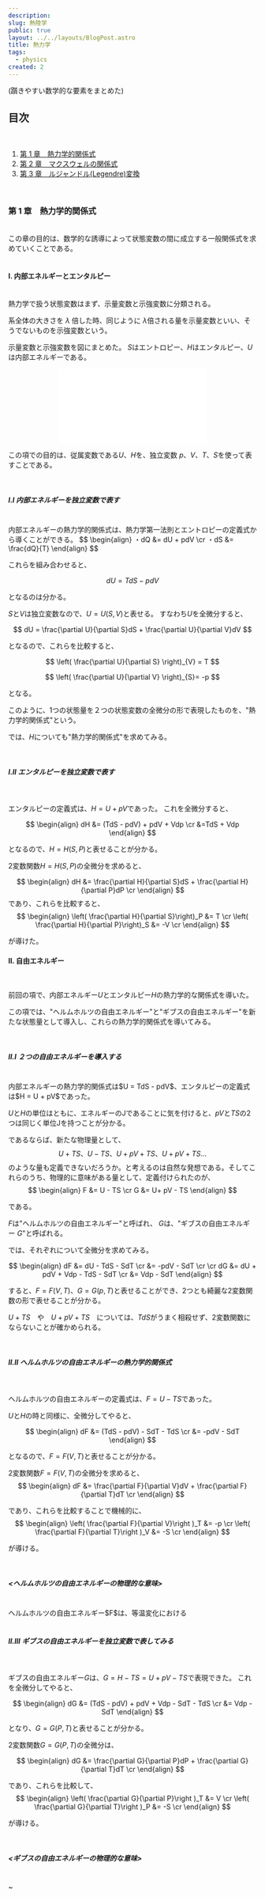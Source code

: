 ```yaml
---
description:
slug: 熱陸学
public: true
layout: ../../layouts/BlogPost.astro
title: 熱力学 
tags:
  - physics
created: 2
---
```


</script>
<script type="text/javascript"
  src="http://cdn.mathjax.org/mathjax/latest/MathJax.js?config=TeX-AMS-MML_HTMLorMML">
</script>
<script type="text/x-mathjax-config">
MathJax.Hub.Config({
  tex2jax: {inlineMath: [['$','$'], ['\\(','\\)']]}
});
</script>
<script type="text/javascript"
  src="https://cdnjs.cloudflare.com/ajax/libs/mathjax/2.7.7/MathJax.js?config=TeX-AMS-MML_HTMLorMML">
</script>

(躓きやすい数学的な要素をまとめた)

## 目次 

<br>

1. [第 1 章　熱力学的関係式](#chapter1)
1. [第 2 章　マクスウェルの関係式](#chapter2)
1. [第 3 章　ルジャンドル(Legendre)変換](#chapter3)



<br>

### 第 1 章　熱力学的関係式 <a name="chapter1"></a>

<br>
この章の目的は、数学的な誘導によって状態変数の間に成立する一般関係式を求めていくことである。
<br>
<br>

#### Ⅰ. 内部エネルギーとエンタルピー
<br>
熱力学で扱う状態変数はまず、示量変数と示強変数に分類される。

系全体の大きさを $\lambda$ 倍した時、同じように $\lambda$倍される量を示量変数といい、そうでないものを示強変数という。

示量変数と示強変数を図にまとめた。
$S$はエントロピー、$H$はエンタルピー、$U$は内部エネルギーである。

<div align="center">

![sanwa-supply-cb-cterd5_3.jpeg](/posts/熱力学/sikilyousirilyou.pdf)
</div>

この項での目的は、従属変数である$U$、$H$を、独立変数 $p$、$V$、$T$、$S$を使って表すことである。

<br>

##### Ⅰ.Ⅰ 内部エネルギーを独立変数で表す
<br>
内部エネルギーの熱力学的関係式は、熱力学第一法則とエントロピーの定義式から導くことができる。
$$
\begin{align}
・dQ &= dU + pdV \cr
・dS &= \frac{dQ}{T} 
\end{align}
$$

これらを組み合わせると、

$$
dU = TdS - pdV
$$

となるのは分かる。

$S$と$V$は独立変数なので、$U = U(S, V)$と表せる。
すなわち$U$を全微分すると、

$$
dU = \frac{\partial U}{\partial S}dS + \frac{\partial U}{\partial V}dV
$$

となるので、これらを比較すると、

$$
\left( \frac{\partial U}{\partial S} \right)_{V} = T
$$

$$
\left( \frac{\partial U}{\partial V} \right)_{S}= -p
$$

となる。

このように、1つの状態量を２つの状態変数の全微分の形で表現したものを、"熱力学的関係式"という。

では、$H$についても"熱力学的関係式"を求めてみる。

<br>

##### Ⅰ.Ⅱ エンタルピーを独立変数で表す
<br>

エンタルピーの定義式は、$H = U +pV$であった。
これを全微分すると、

$$
\begin{align}
dH &= (TdS - pdV) + pdV + Vdp \cr
&=TdS + Vdp
\end{align}
$$

となるので、$H = H(S, P)$と表せることが分かる。

2変数関数$H = H(S, P)$の全微分を求めると、

$$
\begin{align}
dH &= \frac{\partial H}{\partial S}dS + \frac{\partial H}{\partial P}dP \cr
\end{align}
$$
であり、これらを比較すると、
$$
\begin{align}
\left( \frac{\partial H}{\partial S}\right)_P &= T \cr
\left( \frac{\partial H}{\partial P}\right)_S &= -V \cr
\end{align}
$$

が導けた。

#### Ⅱ. 自由エネルギー
<br>

前回の項で、内部エネルギー$U$とエンタルピー$H$の熱力学的な関係式を導いた。

この項では、"ヘルムホルツの自由エネルギー"と"ギブスの自由エネルギー"を新たな状態量として導入し、これらの熱力学的関係式を導いてみる。

<br>

##### Ⅱ.Ⅰ ２つの自由エネルギーを導入する
<br>
内部エネルギーの熱力学的関係式は$U = TdS - pdV$、エンタルピーの定義式は$H = U + pV$であった。

$U$と$H$の単位はともに、エネルギーのJであることに気を付けると、$pV$と$TS$の2つは同じく単位Jを持つことが分かる。

であるならば、新たな物理量として、$$U + TS、 U - TS、 U + pV + TS、 U + pV + TS...$$
のような量も定義できないだろうか。と考えるのは自然な発想である。そしてこれらのうち、物理的に意味がある量として、定義付けられたのが、
$$
\begin{align}
F &= U - TS \cr
G &= U+ pV - TS
\end{align}
$$

である。

$F$は"ヘルムホルツの自由エネルギー"と呼ばれ、 $G$は、"ギブスの自由エネルギー $G$"と呼ばれる。

では、それぞれについて全微分を求めてみる。

$$
\begin{align}
dF &= dU - TdS - SdT \cr
&= -pdV - SdT \cr
\cr
dG &= dU + pdV + Vdp - TdS - SdT \cr
&= Vdp - SdT
\end{align}
$$

すると、$F = F(V, T)$、$G = G(p, T)$と表せることができ、2つとも綺麗な2変数関数の形で表せることが分かる。

$U + TS$　や　$U + pV + TS$　については、$TdS$がうまく相殺せず、2変数関数にならないことが確かめられる。

<br>

##### Ⅱ.Ⅱ ヘルムホルツの自由エネルギーの熱力学的関係式
<br>

ヘルムホルツの自由エネルギーの定義式は、$F = U - TS$であった。

$U$と$H$の時と同様に、全微分してやると、

$$
\begin{align}
dF &= (TdS - pdV) - SdT - TdS \cr
&= -pdV - SdT
\end{align}
$$

となるので、$F = F(V, T)$と表せることが分かる。


2変数関数$F = F(V, T)$の全微分を求めると、
$$
\begin{align}
dF &= \frac{\partial F}{\partial V}dV + \frac{\partial F}{\partial T}dT \cr
\end{align}
$$

であり、これらを比較することで機械的に、
$$
\begin{align}
\left( \frac{\partial F}{\partial V}\right )_T &= -p \cr
\left( \frac{\partial F}{\partial T}\right )_V &= -S \cr
\end{align}
$$

が導ける。

<br>

##### <ヘルムホルツの自由エネルギーの物理的な意味>
<br>
ヘルムホルツの自由エネルギー$F$は、等温変化における
<br>
<br>

##### Ⅱ.Ⅲ ギブスの自由エネルギーを独立変数で表してみる
<br>

ギブスの自由エネルギー$G$は、$G = H - TS = U + pV - TS$で表現できた。
これを全微分してやると、

$$
\begin{align}
dG &= (TdS - pdV) + pdV + Vdp - SdT - TdS \cr
&= Vdp - SdT
\end{align}
$$

となり、$G = G(P, T)$と表せることが分かる。

2変数関数$G = G(P, T)$の全微分は、

$$
\begin{align}
dG &= \frac{\partial G}{\partial P}dP + \frac{\partial G}{\partial T}dT \cr
\end{align}
$$

であり、これらを比較して、
$$
\begin{align}
\left( \frac{\partial G}{\partial P}\right )_T &= V \cr
\left( \frac{\partial G}{\partial T}\right )_P &= -S \cr
\end{align}
$$

が導ける。

<br>

##### <ギブスの自由エネルギーの物理的な意味>
<br>
~

